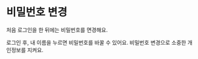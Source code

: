<div class="page-title-container">
  <h1 class="page-title">비밀번호 변경</h1>
</div>

처음 로그인을 한 뒤에는 비밀번호를 면경해요.

로그인 후, 내 이름을 누르면 비밀번호를 바꿀 수 있어요.
비밀번호 변경으로 소중한 개인정보를 지켜요.